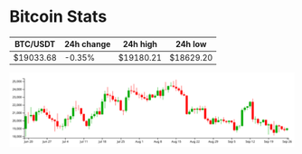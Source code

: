# Bitcoin Stats

BTC/USDT|24h change|24h high|24h low|
|---|---|---|---|
|$19033.68|-0.35%|$19180.21|$18629.20|

<img src="./chart.svg">
